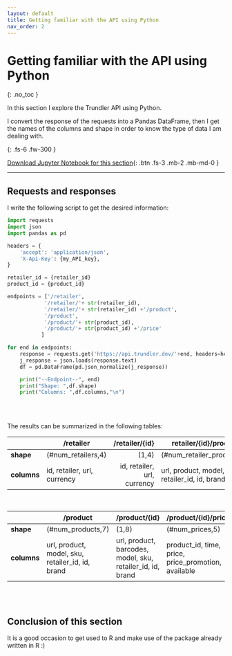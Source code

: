 ```yaml
---
layout: default
title: Getting familiar with the API using Python
nav_order: 2
---
```


# Getting familiar with the API using Python
{: .no_toc }

In this section I explore the Trundler API using Python.

I convert the response of the requests into a Pandas DataFrame, then I get the names of the columns and shape in order to know the type of data I am dealing with.

{: .fs-6 .fw-300 }

[Download Jupyter Notebook for this section](https://github.com/lcalcagni/exegeticProject/blob/master/notebooks/APIpython.ipynb){: .btn .fs-3 .mb-2 .mb-md-0 }

---
## Requests and responses
I write the following script to get the desired information:

```python
import requests
import json
import pandas as pd

headers = {
    'accept': 'application/json',
    'X-Api-Key': {my_API_key},
}

retailer_id = {retailer_id}
product_id = {product_id}

endpoints = ['/retailer',
            '/retailer/'+ str(retailer_id),
            '/retailer/'+ str(retailer_id) +'/product',
            '/product',
            '/product/'+ str(product_id),
            '/product/'+ str(product_id) +'/price'
           ]

for end in endpoints:
    response = requests.get('https://api.trundler.dev/'+end, headers=headers)
    j_response = json.loads(response.text)
    df = pd.DataFrame(pd.json_normalize(j_response))

    print("--Endpoint--", end)
    print("Shape: ",df.shape)
    print("Columns: ",df.columns,"\n")
```
<br><br>

The results can be summarized in the following tables:
<br>


|         | /retailer | /retailer/{id} | retailer/{id}/product |
|---------|-----------|---------------:|-----------------------|
| **shape**   |   (#num_retailers,4)        |    (1,4)            |  (#num_retailer_products,7)                     |
| **columns** |   id, retailer, url, currency        |   id, retailer, url, currency               |  url, product, model, sku, retailer_id, id, brand  |

<br>


|         |  /product | /product/{id} |/product/{id}/price
|---------|----------|---------------|---------------|
| **shape**   |   (#num_products,7)       |      (1,8)         |    (#num_prices,5)         |
| **columns** |  url, product, model, sku, retailer_id, id, brand | url, product, barcodes, model, sku, retailer_id, id, brand | product_id, time, price, price_promotion, available  |

<br>
<br>

## Conclusion of this section
It is a good occasion to get used to R and make use of the package already written in R :)
